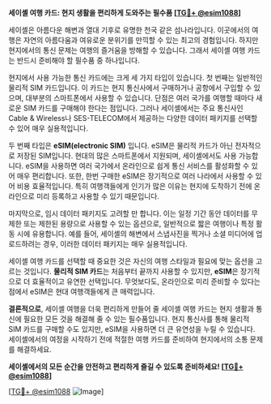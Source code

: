 **세이셸 여행 카드: 현지 생활을 편리하게 도와주는 필수품 [[TG💪+ @esim1088](https://t.me/s/esim1088)]**

세이셸은 아름다운 해변과 열대 기후로 유명한 천국 같은 섬나라입니다. 이곳에서의 여행은 자연의 아름다움과 여유로운 분위기를 만끽할 수 있는 최고의 경험입니다. 하지만 현지에서의 통신 문제는 여행의 즐거움을 방해할 수 있습니다. 그래서 세이셸 여행 카드는 반드시 준비해야 할 필수품 중 하나입니다.

현지에서 사용 가능한 통신 카드에는 크게 세 가지 타입이 있습니다. 첫 번째는 일반적인 물리적 SIM 카드입니다. 이 카드는 현지 통신사에서 구매하거나 공항에서 구입할 수 있으며, 대부분의 스마트폰에서 사용할 수 있습니다. 단점은 여러 국가를 여행할 때마다 새로운 SIM 카드를 구매해야 한다는 점입니다. 그러나 세이셸에서는 주요 통신사인 Cable & Wireless나 SES-TELECOM에서 제공하는 다양한 데이터 패키지를 선택할 수 있어 매우 실용적입니다.

두 번째 타입은 **eSIM(electronic SIM)** 입니다. eSIM은 물리적 카드가 아닌 전자적으로 저장된 SIM입니다. 현대의 많은 스마트폰에서 지원되며, 세이셸에서도 사용 가능합니다. eSIM을 사용하면 여러 국가에서 온라인으로 쉽게 통신 서비스를 활성화할 수 있어 매우 편리합니다. 또한, 한번 구매한 eSIM은 장기적으로 여러 나라에서 사용할 수 있어 비용 효율적입니다. 특히 여행객들에게 인기가 많은 이유는 현지에 도착하기 전에 온라인으로 미리 등록하고 사용할 수 있기 때문입니다.

마지막으로, 임시 데이터 패키지도 고려할 만 합니다. 이는 일정 기간 동안 데이터를 무제한 또는 제한된 용량으로 사용할 수 있는 옵션으로, 일반적으로 짧은 여행이나 특정 활동 시에 유용합니다. 예를 들어, 세이셸의 해변에서 스냅사진을 찍거나 소셜 미디어에 업로드하려는 경우, 이러한 데이터 패키지는 매우 실용적입니다.

세이셸 여행 카드를 선택할 때 중요한 것은 자신의 여행 스타일과 필요에 맞는 옵션을 고르는 것입니다. **물리적 SIM 카드**는 처음부터 끝까지 사용할 수 있지만, **eSIM**은 장기적으로 더 효율적이고 유연한 선택입니다. 무엇보다도, 온라인으로 미리 준비할 수 있다는 점에서 eSIM은 현대 여행객들에게 큰 매력입니다.

**결론적으로**, 세이셸 여행을 더욱 편리하게 만들어 줄 세이셸 여행 카드는 현지 생활과 통신에 필요한 모든 것을 해결해 줄 수 있는 필수품입니다. 현지 통신사를 통해 물리적 SIM 카드를 구매할 수도 있지만, eSIM을 사용하면 더 큰 유연성을 누릴 수 있습니다. 세이셸에서의 여정을 시작하기 전에 적절한 여행 카드를 준비하여 현지에서의 소통 문제를 해결하세요. 

**세이셸에서의 모든 순간을 안전하고 편리하게 즐길 수 있도록 준비하세요! [[TG💪+ @esim1088](https://t.me/s/esim1088)]**

[[TG💪+ @esim1088](https://t.me/s/esim1088) ![Image](https://i.postimg.cc/Y0z9fWf4/image.png)]